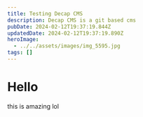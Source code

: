 ```yaml
---
title: Testing Decap CMS
description: Decap CMS is a git based cms
pubDate: 2024-02-12T19:37:19.844Z
updatedDate: 2024-02-12T19:37:19.890Z
heroImage:
  - ../../assets/images/img_5595.jpg
tags: []
---
```

# Hello
this is amazing lol
